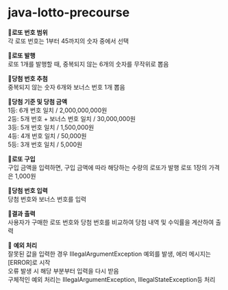 # java-lotto-precourse
📍**로또 번호 범위** </br>
각 로또 번호는 1부터 45까지의 숫자 중에서 선택

📍**로또 발행** </br>
로또 1개를 발행할 때, 중복되지 않는 6개의 숫자를 무작위로 뽑음

📍**당첨 번호 추첨** </br>
중복되지 않는 숫자 6개와 보너스 번호 1개 뽑음

📍**당첨 기준 및 당첨 금액** </br>
1등: 6개 번호 일치 / 2,000,000,000원 </br>
2등: 5개 번호 + 보너스 번호 일치 / 30,000,000원</br>
3등: 5개 번호 일치 / 1,500,000원</br>
4등: 4개 번호 일치 / 50,000원</br>
5등: 3개 번호 일치 / 5,000원

📍**로또 구입** </br>
구입 금액을 입력하면, 구입 금액에 따라 해당하는 수량의 로또가 발행
로또 1장의 가격은 1,000원

📍**당첨 번호 입력** </br>
당첨 번호와 보너스 번호를 입력

📍**결과 출력** </br>
사용자가 구매한 로또 번호와 당첨 번호를 비교하여 당첨 내역 및 수익률을 계산하여 출력

📍 **예외 처리** </br>
잘못된 값을 입력한 경우 IllegalArgumentException 예외를 발생, 에러 메시지는 [ERROR]로 시작 </br>
오류 발생 시 해당 부분부터 입력을 다시 받음 </br>
구체적인 예외 처리는 IllegalArgumentException, IllegalStateException등 처리
